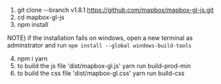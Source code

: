 1) git clone --branch v1.8.1 https://github.com/mapbox/mapbox-gl-js.git
2) cd mapbox-gl-js
3) npm install

NOTE) if the installation fails on windows, open a new terminal as adminstrator and run
`npm install --global windows-build-tools`

4) npm i yarn
5) to build the js file 'dist/mapbox-gl.js'
yarn run build-prod-min
6) to build the css file 'dist/mapbox-gl.css'
yarn run build-css

